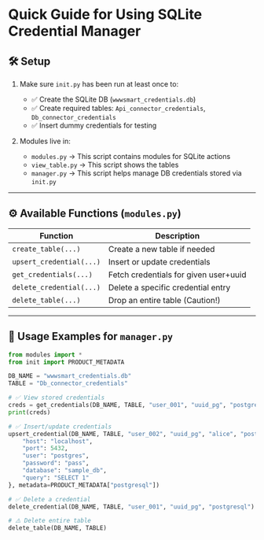 # Quick Guide for Using SQLite Credential Manager

## 🛠 Setup

1. Make sure `init.py` has been run at least once to:
   - ✅ Create the SQLite DB (`wwwsmart_credentials.db`)
   - ✅ Create required tables: `Api_connector_credentials`, `Db_connector_credentials`
   - ✅ Insert dummy credentials for testing

2. Modules live in:
   - `modules.py` → This script contains modules for SQLite actions
   - `view_table.py` → This script shows the tables
   - `manager.py` → This script helps manage DB credentials stored via `init.py`

---

## ⚙️ Available Functions (`modules.py`)

| Function           | Description                                      |
|--------------------|--------------------------------------------------|
| `create_table(...)` | Create a new table if needed                    |
| `upsert_credential(...)` | Insert or update credentials              |
| `get_credentials(...)` | Fetch credentials for given user+uuid |
| `delete_credential(...)` | Delete a specific credential entry        |
| `delete_table(...)` | Drop an entire table (Caution!)                |

---

## 🧪 Usage Examples for `manager.py`

```python
from modules import *
from init import PRODUCT_METADATA

DB_NAME = "wwwsmart_credentials.db"
TABLE = "Db_connector_credentials"

# ✅ View stored credentials
creds = get_credentials(DB_NAME, TABLE, "user_001", "uuid_pg", "postgresql")
print(creds)

# ✅ Insert/update credentials
upsert_credential(DB_NAME, TABLE, "user_002", "uuid_pg", "alice", "postgresql", {
    "host": "localhost",
    "port": 5432,
    "user": "postgres",
    "password": "pass",
    "database": "sample_db",
    "query": "SELECT 1"
}, metadata=PRODUCT_METADATA["postgresql"])

# ✅ Delete a credential
delete_credential(DB_NAME, TABLE, "user_001", "uuid_pg", "postgresql")

# ⚠️ Delete entire table
delete_table(DB_NAME, TABLE)